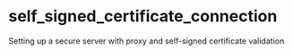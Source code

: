 # self_signed_certificate_connection
Setting up a secure server with proxy and self-signed certificate validation
